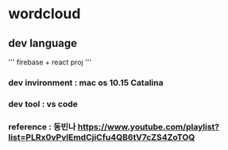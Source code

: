 # wordcloud

## dev language
'''
firebase + react proj
'''

### dev invironment : mac os 10.15 Catalina

### dev tool : vs code

### reference : 동빈나 https://www.youtube.com/playlist?list=PLRx0vPvlEmdCjiCfu4QB6tV7cZS4ZoTOQ

